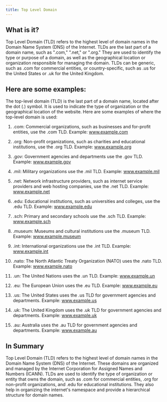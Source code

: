 ```yaml
---
title: Top Level Domain
---
```




## What is it?

Top Level Domain (TLD) refers to the highest level of domain names in the Domain Name System (DNS) of the Internet. TLDs are the last part of a domain name, such as ".com," ".net," or ".org." They are used to identify the type or purpose of a domain, as well as the geographical location or organization responsible for managing the domain. TLDs can be generic, such as .com for commercial entities, or country-specific, such as .us for the United States or .uk for the United Kingdom.

## Here are some examples:

The top-level domain (TLD) is the last part of a domain name, located after the dot (.) symbol. It is used to indicate the type of organization or the geographical location of the website. Here are some examples of where the top-level domain is used:

1. .com: Commercial organizations, such as businesses and for-profit entities, use the .com TLD. Example: www.example.com

2. .org: Non-profit organizations, such as charities and educational institutions, use the .org TLD. Example: www.example.org

3. .gov: Government agencies and departments use the .gov TLD. Example: www.example.gov

4. .mil: Military organizations use the .mil TLD. Example: www.example.mil

5. .net: Network infrastructure providers, such as internet service providers and web hosting companies, use the .net TLD. Example: www.example.net

6. .edu: Educational institutions, such as universities and colleges, use the .edu TLD. Example: www.example.edu

7. .sch: Primary and secondary schools use the .sch TLD. Example: www.example.sch

8. .museum: Museums and cultural institutions use the .museum TLD. Example: www.example.museum

9. .int: International organizations use the .int TLD. Example: www.example.int

10. .nato: The North Atlantic Treaty Organization (NATO) uses the .nato TLD. Example: www.example.nato

11. .un: The United Nations uses the .un TLD. Example: www.example.un

12. .eu: The European Union uses the .eu TLD. Example: www.example.eu

13. .us: The United States uses the .us TLD for government agencies and departments. Example: www.example.us

14. .uk: The United Kingdom uses the .uk TLD for government agencies and departments. Example: www.example.uk

15. .au: Australia uses the .au TLD for government agencies and departments. Example: www.example.au

## In Summary

Top Level Domain (TLD) refers to the highest level of domain names in the Domain Name System (DNS) of the Internet. These domains are organized and managed by the Internet Corporation for Assigned Names and Numbers (ICANN). TLDs are used to identify the type of organization or entity that owns the domain, such as .com for commercial entities, .org for non-profit organizations, and .edu for educational institutions. They also help in organizing the internet's namespace and provide a hierarchical structure for domain names.